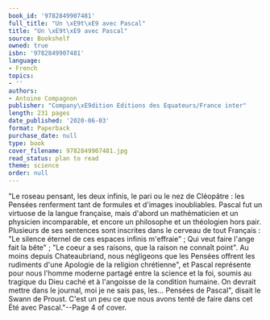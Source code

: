 ```yaml
---
book_id: '9782849907481'
full_title: "Un \xE9t\xE9 avec Pascal"
title: "Un \xE9t\xE9 avec Pascal"
source: Bookshelf
owned: true
isbn: '9782849907481'
language:
- French
topics:
- ''
authors:
- Antoine Compagnon
publisher: "Company\xE9dition Editions des Equateurs/France inter"
length: 231 pages
date_published: '2020-06-03'
format: Paperback
purchase_date: null
type: book
cover_filename: 9782849907481.jpg
read_status: plan to read
theme: science
order: null
---
```

"Le roseau pensant, les deux infinis, le pari ou le nez de Cléopâtre : les Pensées renferment tant de formules et d'images inoubliables. Pascal fut un virtuose de la langue française, mais d'abord un mathématicien et un physicien incomparable, et encore un philosophe et un théologien hors pair. Plusieurs de ses sentences sont inscrites dans le cerveau de tout Français : "Le silence éternel de ces espaces infinis m'effraie" ; Qui veut faire l'ange fait la bête" ; "Le coeur a ses raisons, que la raison ne connaît point". Au moins depuis Chateaubriand, nous négligeons que les Pensées offrent les rudiments d'une Apologie de la religion chrétienne", et Pascal représente pour nous l'homme moderne partagé entre la science et la foi, soumis au tragique du Dieu caché et à l'angoisse de la condition humaine. On devrait mettre dans le journal, moi je ne sais pas, les... Pensées de Pascal", disait le Swann de Proust. C'est un peu ce que nous avons tenté de faire dans cet Été avec Pascal."--Page 4 of cover.

